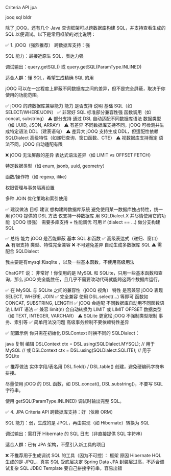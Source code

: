 


Criteria API  jpa

jooq   sql bldr


除了 jOOQ，还有几个 Java 查询框架可以跨数据库构建 SQL，并支持查看生成的 SQL 以便调试。以下是常用框架的对比说明：

✅ 1. jOOQ（强烈推荐）
跨数据库支持：强

SQL 能力：最接近原生 SQL，表达力强

调试输出：query.getSQL() 或 query.getSQL(ParamType.INLINED)

适合人群：懂 SQL，希望生成精确 SQL 的用

jOOQ 可以在一定程度上屏蔽不同数据库之间的差异，但不是完全屏蔽，取决于你使用的功能范围。

✅ jOOQ 的跨数据库兼容能力
能力	是否支持	说明
基础 SQL（如 SELECT/WHERE/JOIN）	✅ 非常好	SQL 标准部分兼容性强
函数调用（如 concat, substring）	⚠️ 部分支持	通过 DSL 自动适配不同数据库语法
数据类型（如 UUID, JSON, ARRAY）	⚠️ 有差异	不同数据库支持不同，jOOQ 可检测并生成特定语法
DDL（建表语句）	⚠️ 差异大	jOOQ 支持生成 DDL，但适配性依赖 SQLDialect
高级特性（如递归查询、窗口函数、CTE）	⚠️ 视数据库支持而定	语法不同，jOOQ 自动适配有限


❌ jOOQ 无法屏蔽的差异
表达式语法差异（如 LIMIT vs OFFSET FETCH）

特定数据类型（如 enum, jsonb, uuid, geometry）

函数/操作符（如 regexp, ilike）

权限管理与事务隔离设置

多种 JOIN 优化策略和索引使用

✅ 建议做法
目标	建议
想构建跨数据库系统	避免使用某一数据库独占特性，统一用 jOOQ 提供的 DSL 方法
仅支持一种数据库	用 SQLDialect.X 并尽情使用它的功能（jOOQ 很强）
需要多库支持 + 性能调优	可用 if (dialect == ...) 做分支构建 SQL



✅ 总结
能力	jOOQ 是否能屏蔽
基本 SQL 和函数	✅
高级表达式（递归、窗口）	⚠️ 有限支持
类型、特性完全兼容	❌ 不可避免差异
自动生成多数据库 SQL	⚠️ 需配合 SQLDialect




我主要是有mysql 和sqlite ，以及一些基本函数，不使用高级用法


ChatGPT 说：
非常好！你使用的是 MySQL 和 SQLite，只用一些基本函数和查询，那么 jOOQ 完全能胜任，且几乎不需要改动代码就能跨这两个数据库运行。

✅ 在 MySQL 与 SQLite 之间的兼容性（jOOQ 视角）
特性	是否兼容	jOOQ 表现
SELECT, WHERE, JOIN	✅ 完全兼容	使用 DSL.select(...) 等即可
函数如 CONCAT, SUBSTRING, LENGTH	✅ jOOQ 会适配	不同数据库自动用不同函数语法
LIMIT 语法	✅ 兼容	limit(n) 会自动转换为 LIMIT 或 LIMIT OFFSET
数据类型（如 TEXT, INTEGER, VARCHAR）	⚠️ SQLite 更宽松	jOOQ 不强制类型限制
事务、索引等	✅ 简单用法没问题	高级事务控制不要依赖特性差异



✅ 配置示例
你只需在初始化 DSLContext 时换不同的 SQLDialect：

java
复制
编辑
DSLContext ctx = DSL.using(SQLDialect.MYSQL);    // 用于 MySQL
// 或
DSLContext ctx = DSL.using(SQLDialect.SQLITE);   // 用于 SQLite



✅ 推荐做法
实体字段/表名用 DSL.field() / DSL.table() 创建，避免硬编码字符串拼接。

尽量使用 jOOQ 的 DSL 函数，如 DSL.concat(), DSL.substring()，不要写 SQL 字符串。

使用 getSQL(ParamType.INLINED) 调试时输出完整 SQL。


✅ 4. JPA Criteria API
跨数据库支持：好（依赖 ORM）

SQL 能力：弱，生成的是 JPQL，再由实现（如 Hibernate）转换为 SQL

调试输出：需打开 Hibernate 的 SQL 日志（非直接提供 SQL 字符串）

适合人群：已有 JPA 架构，不愿引入新工具的项目


❌ 不推荐用于生成调试 SQL 的工具（因为不可控）：
框架	原因
Hibernate HQL	生成的是 JPQL，真实 SQL 受底层决定
Spring Data JPA	封装层过高，不适合调试复杂 SQL
JDBC Template	要自己拼接字符串，容易出错
